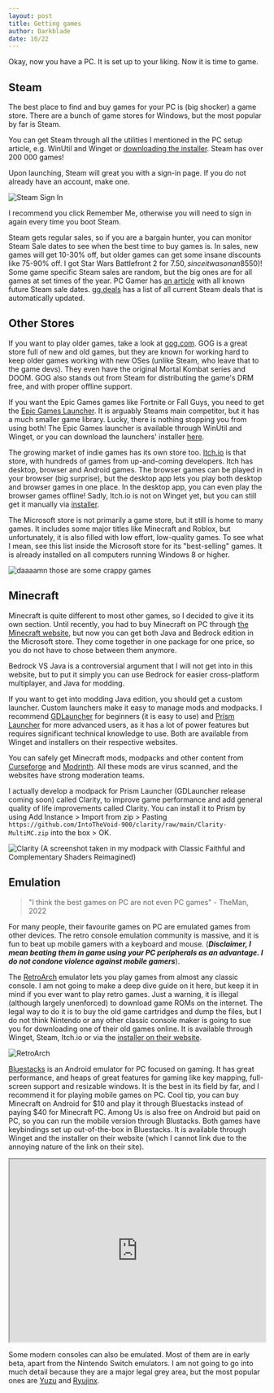 ```yaml
---
layout: post
title: Getting games
author: Darkblade
date: 10/22
---
```


Okay, now you have a PC. It is set up to your liking. Now it is time to game.

## Steam

The best place to find and buy games for your PC is (big shocker) a game store. There are a bunch of game stores for Windows, but the most popular by far is Steam.

You can get Steam through all the utilities I mentioned in the PC setup article, e.g. WinUtil and Winget or [downloading the installer](https://cdn.akamai.steamstatic.com/client/installer/SteamSetup.exe). Steam has over 200 000 games!

Upon launching, Steam will great you with a sign-in page. If you do not already have an account, make one. 

![Steam Sign In](https://github.com/Dispatch9001/moonwalk/raw/master/images/steam.png)

I recommend you click Remember Me, otherwise you will need to sign in again every time you boot Steam. 

Steam gets regular sales, so if you are a bargain hunter, you can monitor Steam Sale dates to see when the best time to buy games is. In sales, new games will get 10-30% off, but older games can get some insane discounts like 75-90% off. I got Star Wars Battlefront 2 for $7.50, since it was on an 85% discount of its regular price ($50)! Some game specific Steam sales are random, but the big ones are for all games at set times of the year. PC Gamer has [an article](https://www.pcgamer.com/steam-sale-dates/) with all known future Steam sale dates. [gg.deals](https://gg.deals/deals/steam-deals/) has a list of all current Steam deals that is automatically updated.

## Other Stores

If you want to play older games, take a look at [gog.com](https://www.gog.com/). GOG is a great store full of new and old games, but they are known for working hard to keep older games working with new OSes (unlike Steam, who leave that to the game devs). They even have the original Mortal Kombat series and DOOM. GOG also stands out from Steam for distributing the game's DRM free, and with proper offline support.

If you want the Epic Games games like Fortnite or Fall Guys, you need to get the [Epic Games Launcher](https://store.epicgames.com/en-US/). It is arguably Steams main competitor, but it has a much smaller game library. Lucky, there is nothing stopping you from using both! The Epic Games launcher is available through WinUtil and Winget, or you can download the launchers' installer [here](https://launcher-public-service-prod06.ol.epicgames.com/launcher/api/installer/download/EpicGamesLauncherInstaller.msi).

The growing market of indie games has its own store too. [Itch.io](https://itch.io/) is that store, with hundreds of games from up-and-coming developers. Itch has desktop, browser and Android games. The browser games can be played in your browser (big surprise), but the desktop app lets you play both desktop and browser games in one place. In the desktop app, you can even play the browser games offline! Sadly, Itch.io is not on Winget yet, but you can still get it manually via [installer](https://itch.io/app/download?platform=windows).

The Microsoft store is not primarily a game store, but it still is home to many games. It includes some major titles like Minecraft and Roblox, but unfortunately, it is also filled with low effort, low-quality games. To see what I mean, see this list inside the Microsoft store for its "best-selling" games. It is already installed on all computers running Windows 8 or higher.

![daaaamn those are some crappy games](https://github.com/Dispatch9001/moonwalk/raw/master/images/slots.png)

## Minecraft

Minecraft is quite different to most other games, so I decided to give it its own section. Until recently, you had to buy Minecraft on PC through [the Minecraft website](https://www.minecraft.net/en-us), but now you can get both Java and Bedrock edition in the Microsoft store. They come together in one package for one price, so you do not have to chose between them anymore.

Bedrock VS Java is a controversial argument that I will not get into in this website, but to put it simply you can use Bedrock for easier cross-platform multiplayer, and Java for modding.

If you want to get into modding Java edition, you should get a custom launcher. Custom launchers make it easy to manage mods and modpacks. I recommend [GDLauncher](https://gdevs.io/) for beginners (it is easy to use) and [Prism Launcher](https://prismlauncher.org/) for more advanced users, as it has a lot of power features but requires significant technical knowledge to use. Both are available from Winget and installers on their respective websites.

You can safely get Minecraft mods, modpacks and other content from [Curseforge](https://www.curseforge.com/minecraft/mods) and [Modrinth](https://modrinth.com/). All these mods are virus scanned, and the websites have strong moderation teams. 

I actually develop a modpack for Prism Launcher (GDLauncher release coming soon) called Clarity, to improve game performance and add general quality of life improvements called Clarity. You can install it to Prism by using Add Instance > Import from zip > Pasting `https://github.com/IntoTheVoid-900/clarity/raw/main/Clarity-MultiMC.zip` into the box > OK. 

![Clarity](https://github.com/Dispatch9001/moonwalk/raw/master/images/clarity.png)
(A screenshot taken in my modpack with Classic Faithful and Complementary Shaders Reimagined)

## Emulation

> "I think the best games on PC are not even PC games" - TheMan, 2022

For many people, their favourite games on PC are emulated games from other devices. The retro console emulation community is massive, and it is fun to beat up mobile gamers with a keyboard and mouse. (***Disclaimer, I mean beating them in game using your PC peripherals as an advantage. I do not condone violence against mobile gamers***).

The [RetroArch](https://www.retroarch.com/) emulator lets you play games from almost any classic console. I am not going to make a deep dive guide on it here, but keep it in mind if you ever want to play retro games. Just a warning, it is illegal (although largely unenforced) to download game ROMs on the internet. The legal way to do it is to buy the old game cartridges and dump the files, but I do not think Nintendo or any other classic console maker is going to sue you for downloading one of their old games online. It is available through Winget, Steam, Itch.io or via the [installer on their website](https://www.retroarch.com/index.php?page=platforms).

![RetroArch](https://github.com/Dispatch9001/moonwalk/raw/master/images/arch.png)

[Bluestacks](https://www.bluestacks.com/) is an Android emulator for PC focused on gaming. It has great performance, and heaps of great features for gaming like key mapping, full-screen support and resizable windows. It is the best in its field by far, and I recommend it for playing mobile games on PC. Cool tip, you can buy Minecraft on Android for $10 and play it through Bluestacks instead of paying $40 for Minecraft PC. Among Us is also free on Android but paid on PC, so you can run the mobile version through Blustacks. Both games have keybindings set up out-of-the-box in Bluestacks. It is available through Winget and the installer on their website (which I cannot link due to the annoying nature of the link on their site).

<iframe width="100%" height="360"
src="https://piped.kavin.rocks/embed/TvMG6kPcOjk">
</iframe>

Some modern consoles can also be emulated. Most of them are in early beta, apart from the Nintendo Switch emulators. I am not going to go into much detail because they are a major legal grey area, but the most popular ones are [Yuzu](https://yuzu-emu.org/) and [Ryujinx](https://ryujinx.org/).
